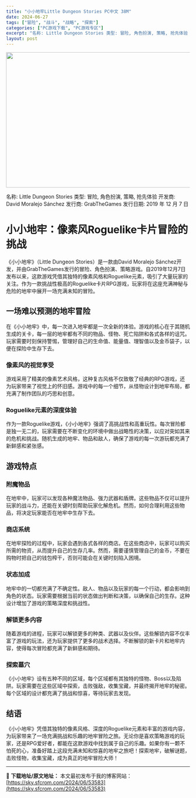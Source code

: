 ```yaml
---
title: "小小地牢Little Dungeon Stories PC中文 38M"
date: 2024-06-27
tags: ["冒险", "战斗", "战略", "探索"]
categories: ["PC游戏下载", "PC游戏专区"]
excerpt: "名称: Little Dungeon Stories 类型: 冒险, 角色扮演, 策略, 抢先体验 开发商: David Moralejo Sánchez 发行商: GrabTheGames 发行日期: 2019 年 12 月 7 日 小小地牢：像素风Roguelike卡片冒险的挑战 《小小地牢》（&hellip;"
layout: post
---
```


<img class="aligncenter size-full wp-image-53584" src="https://sky.sfcrom.com/wp-content/uploads/2024/06/2024062623362687.webp" alt="" width="660" height="370" />

名称: Little Dungeon Stories
类型: 冒险, 角色扮演, 策略, 抢先体验
开发商: David Moralejo Sánchez
发行商: GrabTheGames
发行日期: 2019 年 12 月 7 日
<h1>小小地牢：像素风Roguelike卡片冒险的挑战</h1>
《小小地牢》（Little Dungeon Stories）是一款由David Moralejo Sánchez开发，并由GrabTheGames发行的冒险、角色扮演、策略游戏。自2019年12月7日发布以来，这款游戏凭借其独特的像素风格和Roguelike元素，吸引了大量玩家的关注。作为一款挑战性极高的Roguelike卡片RPG游戏，玩家将在这座充满神秘与危险的地牢中展开一场充满未知的冒险。
<h2>一场难以预测的地牢冒险</h2>
在《小小地牢》中，每一次进入地牢都是一次全新的体验。游戏的核心在于其随机生成的关卡，每一层的地牢都有不同的物品、怪物、死亡陷阱和各式各样的诅咒。玩家需要时刻保持警惕，管理好自己的生命值、能量值、理智值以及金币袋子，以便在探险中生存下去。
<h3>像素风的视觉享受</h3>
游戏采用了精美的像素艺术风格，这种复古风格不仅致敬了经典的RPG游戏，还为玩家带来了视觉上的怀旧感。游戏中的每一个细节，从怪物设计到地牢布局，都充满了制作团队的巧思和创意。
<h3>Roguelike元素的深度体验</h3>
作为一款Roguelike游戏，《小小地牢》强调了高挑战性和高重玩性。每次冒险都是独一无二的，玩家需要在不断变化的环境中做出战略性的决策，以应对突如其来的危机和挑战。随机生成的地牢、物品和敌人，确保了游戏的每一次游玩都充满了新鲜感和紧张感。
<h2>游戏特点</h2>
<h3>附魔物品</h3>
在地牢中，玩家可以发现各种魔法物品、强力武器和盾牌。这些物品不仅可以提升玩家的战斗力，还能在关键时刻帮助玩家化解危机。然而，如何合理利用这些物品，将决定玩家能否在地牢中生存下去。
<h3>商店系统</h3>
在地牢探险的过程中，玩家会遇到各式各样的商店。在这些商店中，玩家可以购买所需的物资，从而提升自己的生存几率。然而，需要谨慎管理自己的金币，不要在购物时把自己的钱包榨干，否则可能会在关键时刻陷入困境。
<h3>状态加成</h3>
地牢中的一切都充满了不确定性。敌人、物品以及玩家的每一个行动，都会影响到角色的状态。玩家需要根据当前的状态做出判断和决策，以确保自己的生存。这种设计增加了游戏的策略深度和挑战性。
<h3>解锁更多内容</h3>
随着游戏的进程，玩家可以解锁更多的种类、武器以及伙伴。这些解锁内容不仅丰富了游戏的玩法，还为玩家提供了更多的战术选择。不断解锁的新卡片和地牢内容，使得每次冒险都充满了新鲜感和期待。
<h3>探索墓穴</h3>
《小小地牢》设有五种不同的区域，每个区域都有其独特的怪物、Boss以及陷阱。玩家需要在这些区域中探索，击败强敌，收集宝藏，并最终揭开地牢的秘密。每个区域的设计都充满了挑战和惊喜，等待玩家去发现。
<h2>结语</h2>
《小小地牢》凭借其独特的像素风格、深度的Roguelike元素和丰富的游戏内容，为玩家带来了一场充满挑战和乐趣的地牢冒险之旅。无论你是喜欢策略游戏的玩家，还是RPG爱好者，都能在这款游戏中找到属于自己的乐趣。如果你有一颗不怕死的心，准备好踏上这段充满未知和惊喜的地牢之旅吧！探索地牢，破解谜题，击败怪物，收集宝藏，成为真正的地牢冒险大师！

---
📖 **下载地址/原文地址：** 本文最初发布于我的博客网站：[https://sky.sfcrom.com/2024/06/53583](https://sky.sfcrom.com/2024/06/53583)
